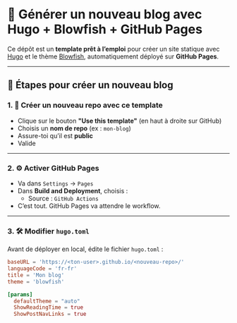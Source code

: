 # 🚀 Générer un nouveau blog avec Hugo + Blowfish + GitHub Pages

Ce dépôt est un **template prêt à l’emploi** pour créer un site statique avec [Hugo](https://gohugo.io/) et le thème [Blowfish](https://blowfish.page/), automatiquement déployé sur **GitHub Pages**.

---

## 🧪 Étapes pour créer un nouveau blog

### 1. 📄 Créer un nouveau repo avec ce template

- Clique sur le bouton **"Use this template"** (en haut à droite sur GitHub)
- Choisis un **nom de repo** (ex : `mon-blog`)
- Assure-toi qu’il est **public**
- Valide

---

### 2. ⚙️ Activer GitHub Pages

- Va dans `Settings` → `Pages`
- Dans **Build and Deployment**, choisis :
  - Source : `GitHub Actions`
- C’est tout. GitHub Pages va attendre le workflow.

---

### 3. 🛠️ Modifier `hugo.toml`

Avant de déployer en local, édite le fichier `hugo.toml` :

```toml
baseURL = 'https://<ton-user>.github.io/<nouveau-repo>/'
languageCode = 'fr-fr'
title = 'Mon blog'
theme = 'blowfish'

[params]
  defaultTheme = "auto"
  ShowReadingTime = true
  ShowPostNavLinks = true

